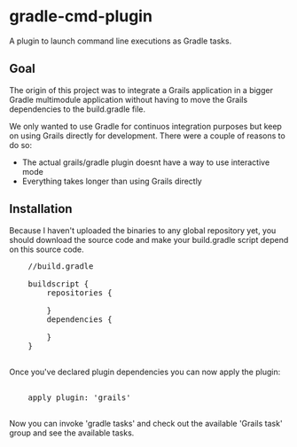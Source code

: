 gradle-cmd-plugin
=======================

A plugin to launch command line executions as Gradle tasks.

Goal
----

The origin of this project was to integrate a Grails application in a bigger
Gradle multimodule application without having to move the Grails dependencies
to the build.gradle file.

We only wanted to use Gradle for continuos integration purposes but keep on using
Grails directly for development. There were a couple of reasons to do so:

- The actual grails/gradle plugin doesnt have a way to use interactive mode
- Everything takes longer than using Grails directly

Installation
------------

Because I haven't uploaded the binaries to any global repository yet, you should download
the source code and make your build.gradle script depend on this source code.

<pre>
    //build.gradle

    buildscript {
        repositories {

        }
        dependencies {

        }
    }

</pre>

Once you've declared plugin dependencies you can now apply the plugin:

<pre>

    apply plugin: 'grails'

</pre>

Now you can invoke 'gradle tasks' and check out the available 'Grails task' group and see
the available tasks.

